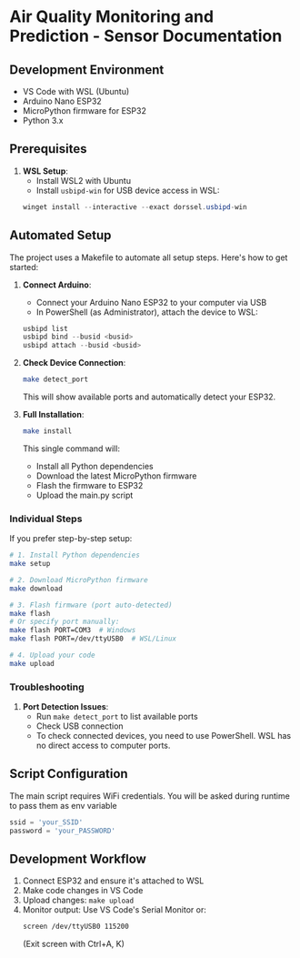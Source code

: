 # Air Quality Monitoring and Prediction - Sensor Documentation

## Development Environment

- VS Code with WSL (Ubuntu)
- Arduino Nano ESP32
- MicroPython firmware for ESP32
- Python 3.x

## Prerequisites

1. **WSL Setup**:
   - Install WSL2 with Ubuntu
   - Install `usbipd-win` for USB device access in WSL:
   ```powershell
   winget install --interactive --exact dorssel.usbipd-win
   ```

## Automated Setup

The project uses a Makefile to automate all setup steps. Here's how to get started:

1. **Connect Arduino**:
   - Connect your Arduino Nano ESP32 to your computer via USB
   - In PowerShell (as Administrator), attach the device to WSL:
   ```powershell
   usbipd list
   usbipd bind --busid <busid>
   usbipd attach --busid <busid>
   ```

2. **Check Device Connection**:
   ```bash
   make detect_port
   ```
   This will show available ports and automatically detect your ESP32.

3. **Full Installation**:
   ```bash
   make install
   ```
   This single command will:
   - Install all Python dependencies
   - Download the latest MicroPython firmware
   - Flash the firmware to ESP32
   - Upload the main.py script

### Individual Steps

If you prefer step-by-step setup:

```bash
# 1. Install Python dependencies
make setup

# 2. Download MicroPython firmware
make download

# 3. Flash firmware (port auto-detected)
make flash
# Or specify port manually:
make flash PORT=COM3  # Windows
make flash PORT=/dev/ttyUSB0  # WSL/Linux

# 4. Upload your code
make upload
```

### Troubleshooting

1. **Port Detection Issues**:
   - Run `make detect_port` to list available ports
   - Check USB connection
   - To check connected devices, you need to use PowerShell. WSL has no direct access to computer ports.


## Script Configuration

The main script requires WiFi credentials. You will be asked during runtime to pass them as env variable

```python
ssid = 'your_SSID'
password = 'your_PASSWORD'
```

## Development Workflow

1. Connect ESP32 and ensure it's attached to WSL
2. Make code changes in VS Code
3. Upload changes: `make upload`
4. Monitor output: Use VS Code's Serial Monitor or:
   ```bash
   screen /dev/ttyUSB0 115200
   ```
   (Exit screen with Ctrl+A, K)
